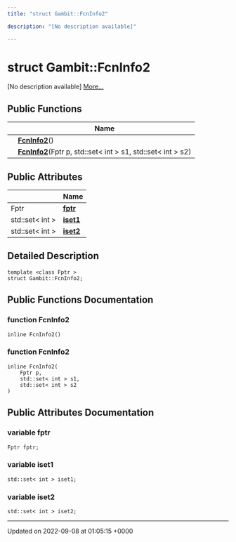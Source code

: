 ```yaml
---
title: "struct Gambit::FcnInfo2"

description: "[No description available]"

---
```


# struct Gambit::FcnInfo2



[No description available] [More...](#detailed-description)

## Public Functions

|                | Name           |
| -------------- | -------------- |
| | **[FcnInfo2](/documentation/code/classes/structgambit_1_1fcninfo2/)**() |
| | **[FcnInfo2](/documentation/code/classes/structgambit_1_1fcninfo2/)**(Fptr p, std::set< int > s1, std::set< int > s2) |

## Public Attributes

|                | Name           |
| -------------- | -------------- |
| Fptr | **[fptr](/documentation/code/classes/structgambit_1_1fcninfo2/)**  |
| std::set< int > | **[iset1](/documentation/code/classes/structgambit_1_1fcninfo2/)**  |
| std::set< int > | **[iset2](/documentation/code/classes/structgambit_1_1fcninfo2/)**  |

## Detailed Description

```
template <class Fptr >
struct Gambit::FcnInfo2;
```

## Public Functions Documentation

### function FcnInfo2

```
inline FcnInfo2()
```


### function FcnInfo2

```
inline FcnInfo2(
    Fptr p,
    std::set< int > s1,
    std::set< int > s2
)
```


## Public Attributes Documentation

### variable fptr

```
Fptr fptr;
```


### variable iset1

```
std::set< int > iset1;
```


### variable iset2

```
std::set< int > iset2;
```


-------------------------------

Updated on 2022-09-08 at 01:05:15 +0000